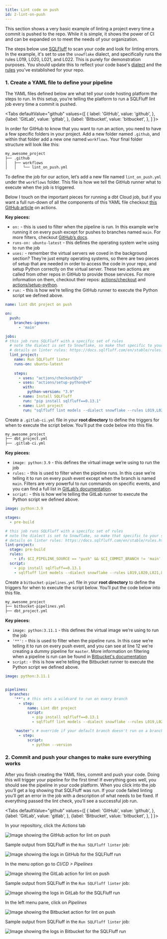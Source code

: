 ```yaml
---
title: Lint code on push
id: 2-lint-on-push
---
```


This section shows a very basic example of linting a project every time a commit is pushed to the repo. While it is simple, it shows the power of CI and can be expanded on to meet the needs of your organization. 

The steps below use [SQLFluff](https://docs.sqlfluff.com/en/stable/) to scan your code and look for linting errors. In the example, it's set to use the `snowflake` dialect, and specifically runs the rules L019, L020, L021, and L022. This is purely for demonstration purposes. You should update this to reflect your code base's [dialect](https://docs.sqlfluff.com/en/stable/dialects.html) and the [rules](https://docs.sqlfluff.com/en/stable/rules.html) you've established for your repo.

### 1. Create a YAML file to define your pipeline

The YAML files defined below are what tell your code hosting platform the steps to run. In this setup, you’re telling the platform to run a SQLFluff lint job every time a commit is pushed.

<Tabs
  defaultValue="github"
  values={[
    { label: 'GitHub', value: 'github', },
    {label: 'GitLab', value: 'gitlab', },
    {label: 'Bitbucket', value: 'bitbucket', },
  ]
}>
<TabItem value="github">

In order for GitHub to know that you want to run an action, you need to have a few specific folders in your project. Add a new folder named `.github`, and within that folder add a new one named `workflows`. Your final folder structure will look like this: 
    
```sql
my_awesome_project
├── .github
│   ├── workflows
│   │   └── lint_on_push.yml
```

To define the job for our action, let’s add a new file named `lint_on_push.yml` under the `workflows` folder. This file is how we tell the GitHub runner what to execute when the job is triggered.

Below I touch on the important pieces for running a dbt Cloud job, but if you want a full run-down of all the components of this YAML file checkout [this GitHub article](https://docs.github.com/en/actions/learn-github-actions/understanding-github-actions#understanding-the-workflow-file) on actions.

**Key pieces:**

- `on:` - this is used to filter when the pipeline is run. In this example we’re running it on every push except for pushes to branches named `main`. For more filters, checkout [GitHub’s docs](https://docs.github.com/en/actions/using-workflows/events-that-trigger-workflows).
- `runs-on: ubuntu-latest` - this defines the operating system we’re using to run the job
- `uses:` - remember the virtual servers we coved in the background section? They’re just empty operating systems, so there are two pieces of setup that are needed in order to access the code in your repo, and setup Python correctly on the virtual server. These two actions are called from other repos in GitHub to provide those services. For more information on them, checkout their repos: [actions/checkout](https://github.com/actions/checkout#checkout-v3) and [actions/setup-python](https://github.com/actions/setup-python#setup-python-v3).
- `run:` - this is how we’re telling the GitHub runner to execute the Python script we defined above.

```yaml
name: lint dbt project on push

on:
  push:
    branches-ignore:
      - 'main'

jobs:
# this job runs SQLFluff with a specific set of rules
  # note the dialect is set to Snowflake, so make that specific to your setup
  # details on linter rules: https://docs.sqlfluff.com/en/stable/rules.html
  lint_project:
    name: Run SQLFluff linter
    runs-on: ubuntu-latest
  
    steps:
      - uses: "actions/checkout@v3"
      - uses: "actions/setup-python@v4"
        with:
          python-version: "3.9"
      - name: Install SQLFluff
        run: "pip install sqlfluff==0.13.1"
      - name: Lint project
        run: "sqlfluff lint models --dialect snowflake --rules L019,L020,L021,L022"

```

</TabItem>
<TabItem value="gitlab">

Create a `.gitlab-ci.yml` file in your **root directory** to define the triggers for when to execute the script below. You’ll put the code below into this file.

```sql
my_awesome_project
├── dbt_project.yml
├── .gitlab-ci.yml
```

**Key pieces:**

- `image: python:3.9` - this defines the virtual image we’re using to run the job
- `rules:` - this is used to filter when the pipeline runs. In this case we’re telling it to run on every push event except when the branch is named `main`. Filters are very powerful to run commands on specific events, and you can find a full list in [GitLab’s documentation](https://docs.gitlab.com/ee/ci/yaml/#rules).
- `script:` - this is how we’re telling the GitLab runner to execute the Python script we defined above.

```yaml
image: python:3.9

stages:
  - pre-build

# this job runs SQLFluff with a specific set of rules
# note the dialect is set to Snowflake, so make that specific to your setup
# details on linter rules: https://docs.sqlfluff.com/en/stable/rules.html
lint-project:
  stage: pre-build
  rules:
    - if: $CI_PIPELINE_SOURCE == "push" && $CI_COMMIT_BRANCH != 'main'
  script:
    - pip install sqlfluff==0.13.1
    - sqlfluff lint models --dialect snowflake --rules L019,L020,L021,L022
```

</TabItem>
<TabItem value="bitbucket">

Create a `bitbucket-pipelines.yml` file in your **root directory** to define the triggers for when to execute the script below. You’ll put the code below into this file.

```sql
my_awesome_project
├── bitbucket-pipelines.yml
├── dbt_project.yml
```

**Key pieces:**

- `image: python:3.11.1` - this defines the virtual image we’re using to run the job
- `'**':` - this is used to filter when the pipeline runs. In this case we’re telling it to run on every push event, and you can see at line 12 we're creating a dummy pipeline for `master`. More information on filtering when a pipeline is run can be found in [Bitbucket's documentation](https://support.atlassian.com/bitbucket-cloud/docs/pipeline-triggers/)
- `script:` - this is how we’re telling the Bitbucket runner to execute the Python script we defined above.

```yaml
image: python:3.11.1


pipelines:
  branches:
    '**': # this sets a wildcard to run on every branch
      - step:
          name: Lint dbt project
          script:
            - pip install sqlfluff==0.13.1
            - sqlfluff lint models --dialect snowflake --rules L019,L020,L021,L022

    'master': # override if your default branch doesn't run on a branch named "master"
      - step:
          script:
            - python --version
```

</TabItem>
</Tabs>

### 2. Commit and push your changes to make sure everything works

After you finish creating the YAML files, commit and push your code. Doing this will trigger your pipeline for the first time! If everything goes well, you should see the pipeline in your code platform. When you click into the job you’ll get a log showing that SQLFluff was run. If your code failed linting you’ll get an error in the job with a description of what needs to be fixed. If everything passed the lint check, you’ll see a successful job run.

<Tabs
  defaultValue="github"
  values={[
    { label: 'GitHub', value: 'github', },
    {label: 'GitLab', value: 'gitlab', },
    {label: 'Bitbucket', value: 'bitbucket', },
  ]
}>
<TabItem value="github">

In your repository, click the *Actions* tab

![Image showing the GitHub action for lint on push](/img/guides/orchestration/custom-cicd-pipelines/lint-on-push-github.png)

Sample output from SQLFluff in the `Run SQLFluff linter` job:

![Image showing the logs in GitHub for the SQLFluff run](/img/guides/orchestration/custom-cicd-pipelines/lint-on-push-logs-github.png)

</TabItem>
<TabItem value="gitlab">

In the menu option go to *CI/CD > Pipelines*

![Image showing the GitLab action for lint on push](/img/guides/orchestration/custom-cicd-pipelines/lint-on-push-gitlab.png)

Sample output from SQLFluff in the `Run SQLFluff linter` job:

![Image showing the logs in GitLab for the SQLFluff run](/img/guides/orchestration/custom-cicd-pipelines/lint-on-push-logs-gitlab.png)

</TabItem>
<TabItem value="bitbucket">

In the left menu pane, click on *Pipelines*

![Image showing the Bitbucket action for lint on push](/img/guides/orchestration/custom-cicd-pipelines/lint-on-push-bitbucket.png)

Sample output from SQLFluff in the `Run SQLFluff linter` job:

![Image showing the logs in Bitbucket for the SQLFluff run](/img/guides/orchestration/custom-cicd-pipelines/lint-on-push-logs-bitbucket.png)

</TabItem>
</Tabs>

